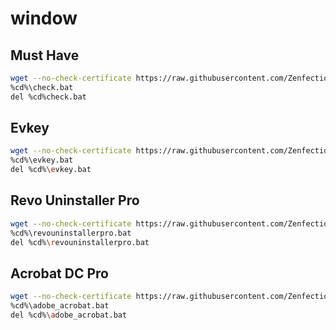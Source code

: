 # window

## Must Have

```sh
wget --no-check-certificate https://raw.githubusercontent.com/Zenfection/window/main/check.bat -O check.bat
%cd%\check.bat
del %cd%check.bat
```

## Evkey

```sh
wget --no-check-certificate https://raw.githubusercontent.com/Zenfection/window/main/evkey.bat -O evkey.bat
%cd%\evkey.bat
del %cd%\evkey.bat 

```

## Revo Uninstaller Pro

```sh
wget --no-check-certificate https://raw.githubusercontent.com/Zenfection/window/main/revouninstallerpro.bat -O revouninstallerpro.bat
%cd%\revouninstallerpro.bat
del %cd%\revouninstallerpro.bat
```

## Acrobat DC Pro

```sh
wget --no-check-certificate https://raw.githubusercontent.com/Zenfection/window/main/adobe_acrobat.bat -O adobe_acrobat.bat
%cd%\adobe_acrobat.bat
del %cd%\adobe_acrobat.bat
```